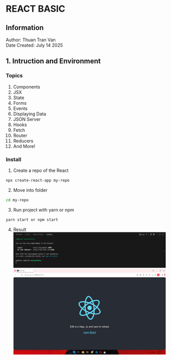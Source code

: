 # REACT BASIC

## Information
Author: Thuan Tran Van \
Date Created: July 14 2025

## 1. Intruction and Environment
### Topics
1. Components
2. JSX
3. State
4. Forms
5. Events
6. Displaying Data
7. JSON Server
8. Hooks
9. Fetch
10. Router
11. Reducers
12. And More!

### Install
1. Create a repo of the React
```bash
npx create-react-app my-repo
```
2. Move into folder
```bash
cd my-repo
```
3. Run project with yarn or npm
```bash
yarn start or npm start
```
4. Result
![result1](public/result1.png)
![result](public/result.png)
